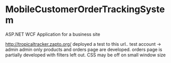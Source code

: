 # MobileCustomerOrderTrackingSystem
ASP.NET WCF Application for a business site

http://tropicaltracker.zapto.org/   deployed a test to this url..  test account -> admin admin     only products and orders page are developed.    orders page is partially developed with filters left out.  CSS may be off on small window size
